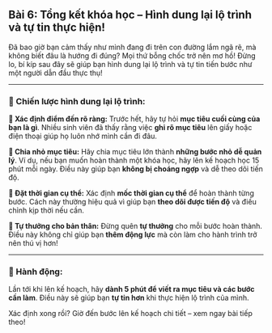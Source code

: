 ## Bài 6: Tổng kết khóa học – Hình dung lại lộ trình và tự tin thực hiện!

Đã bao giờ bạn cảm thấy như mình đang đi trên con đường lắm ngã rẽ, mà không biết đâu là hướng đi đúng? Mọi thứ bỗng chốc trở nên mơ hồ! Đừng lo, bí kíp sau đây sẽ giúp bạn hình dung lại lộ trình và tự tin tiến bước như một người dẫn đầu thực thụ!

---

### 📌 Chiến lược hình dung lại lộ trình:

**🔹 Xác định điểm đến rõ ràng:**
Trước hết, hãy tự hỏi **mục tiêu cuối cùng của bạn là gì**. Nhiều sinh viên đã thấy rằng việc **ghi rõ mục tiêu** lên giấy hoặc điện thoại giúp họ luôn nhớ mình cần đi đâu.

**🔹 Chia nhỏ mục tiêu:**
Hãy chia mục tiêu lớn thành **những bước nhỏ dễ quản lý**. Ví dụ, nếu bạn muốn hoàn thành một khóa học, hãy lên kế hoạch học 15 phút mỗi ngày. Điều này giúp bạn **không bị choáng ngợp** và dễ theo dõi tiến độ.

**🔹 Đặt thời gian cụ thể:**
Xác định **mốc thời gian cụ thể** để hoàn thành từng bước. Cách này thường hiệu quả vì giúp bạn **theo dõi được tiến độ** và điều chỉnh kịp thời nếu cần.

**🔹 Tự thưởng cho bản thân:**
Đừng quên **tự thưởng** cho mỗi bước hoàn thành. Điều này không chỉ giúp bạn **thêm động lực** mà còn làm cho hành trình trở nên thú vị hơn!

---

### 🚀 Hành động:

Lần tới khi lên kế hoạch, hãy **dành 5 phút để viết ra mục tiêu và các bước cần làm**. Điều này sẽ giúp bạn **tự tin hơn** khi thực hiện lộ trình của mình.

Xác định xong rồi? Giờ đến bước lên kế hoạch chi tiết – xem ngay bài tiếp theo!  
